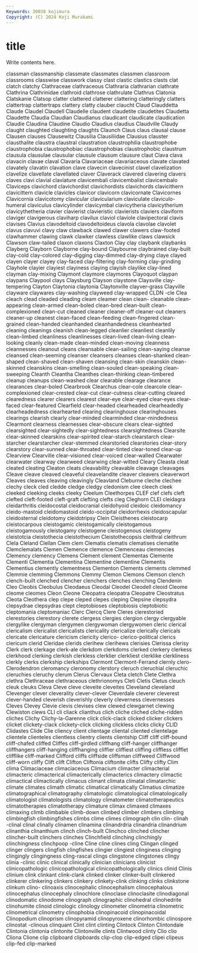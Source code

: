 ```yaml
---
Keywords: 30038 kojimura
Copyright: (C) 2024 Koji Murakami
---
```


# title

Write contents here.



classman classmanship classmate classmates classmen classroom classrooms classwise classwork
classy clast clastic clastics clasts clat clatch clatchy Clathraceae clathraceous
Clathraria clathrarian clathrate Clathrina Clathrinidae clathroid clathrose clathrulate Clathrus Clatonia
Clatskanie Clatsop clatter clattered clatterer clattering clatteringly clatters clattertrap clattertraps
clattery clatty clauber claucht Claud Clauddetta Claude Claudel Claudell Claudelle
claudent claudetite claudetites Claudetta Claudette Claudia Claudian Claudianus claudicant claudicate
claudication Claudie Claudina Claudine Claudio Claudius claudius Claudville Claudy claught
claughted claughting claughts Claunch Claus claus clausal clause Clausen clauses
Clausewitz Clausilia Clausiliidae Clausius clauster clausthalite claustra claustral claustration claustrophilia
claustrophobe claustrophobia claustrophobiac claustrophobias claustrophobic claustrum clausula clausulae clausular clausule
clausum clausure claut Clava clava clavacin clavae claval Clavaria Clavariaceae
clavariaceous clavate clavated clavately clavatin clavation clave clavecin clavecinist clavel
clavelization clavelize clavellate clavellated claver Claverack clavered clavering clavers claves
clavi clavial claviature clavicembali clavicembalist clavicembalo Claviceps clavichord clavichordist clavichordists
clavichords clavicithern clavicittern clavicle clavicles clavicor clavicorn clavicornate Clavicornes Clavicornia
clavicotomy clavicular clavicularium claviculate claviculo-humeral claviculus clavicylinder clavicymbal clavicytheria clavicytherium
clavicythetheria clavier clavierist clavieristic clavierists claviers claviform claviger clavigerous claviharp
clavilux claviol claviole clavipectoral clavis clavises Clavius clavodeltoid clavodeltoideus clavola
clavolae clavolet clavus clavuvi clavy claw clawback clawed clawer clawers
claw-footed clawhammer clawing clawk clawker clawless clawlike claws clawsick Clawson
claw-tailed claxon claxons Claxton Clay clay claybank claybanks Clayberg Clayborn
Clayborne clay-bound Claybourne claybrained clay-built clay-cold clay-colored clay-digging clay-dimmed clay-drying
claye clayed clayen clayer clayey clay-faced clay-filtering clay-forming clay-grinding Clayhole
clayier clayiest clayiness claying clayish claylike clay-lined clayman clay-mixing Claymont
claymore claymores Clayoquot claypan claypans Claypool clays Claysburg Clayson claystone
Claysville clay-tempering Clayton Claytonia claytonia Claytonville clayver-grass Clayville clayware claywares
clay-washing clayweed clay-wrapped CLDN -cle Clea cleach clead cleaded cleading
cleam cleamer clean clean- cleanable clean-appearing clean-armed clean-boled clean-bred clean-built
clean-complexioned clean-cut cleaned cleaner cleaner-off cleaner-out cleaners cleaner-up cleanest clean-faced
clean-feeding clean-fingered clean-grained clean-handed cleanhanded cleanhandedness cleanhearted cleaning cleanings cleanish
clean-legged cleanlier cleanliest cleanlily clean-limbed cleanliness cleanlinesses clean-lived clean-living clean-looking
cleanly clean-made clean-minded clean-moving cleanness cleannesses cleanout cleans cleansable clean-sailing
clean-saying cleanse cleansed clean-seeming cleanser cleansers cleanses clean-shanked clean-shaped clean-shaved
clean-shaven cleansing clean-skin cleanskin clean-skinned cleanskins clean-smelling clean-souled clean-speaking clean-sweeping
Cleanth Cleantha Cleanthes clean-thinking clean-timbered cleanup cleanups clean-washed clear clearable
clearage clearance clearances clear-boled Clearbrook Clearchus clear-cole clearcole clear-complexioned clear-crested
clear-cut clear-cutness clear-cutting cleared clearedness clearer clearers clearest clear-eye clear-eyed
clear-eyes clear-faced clear-featured Clearfield clear-headed clearheaded clearheadedly clearheadedness clearhearted clearing
clearinghouse clearinghouses clearings clearish clearly clear-minded clearminded clear-mindedness Clearmont clearness
clearnesses clear-obscure clears clear-sighted clearsighted clear-sightedly clear-sightedness clearsightedness Clearsite clear-skinned
clearskins clear-spirited clear-starch clearstarch clear-starcher clearstarcher clear-stemmed clearstoried clearstories clear-story
clearstory clear-sunned clear-throated clear-tinted clear-toned clear-up Clearview Clearville clear-visioned clear-voiced
clear-walled Clearwater clearwater clearway clearweed clearwing clear-witted Cleary Cleasta cleat
cleated cleating Cleaton cleats cleavability cleavable cleavage cleavages Cleave cleave
cleaved cleaveful cleavelandite cleaver cleavers cleaverwort Cleaves cleaves cleaving cleavingly
Cleavland Cleburne cleche clechee clechy cleck cled cledde cledge cledgy
cledonism clee cleech cleek cleeked cleeking cleeks cleeky Cleelum Cleethorpes
CLEF clef clefs cleft clefted cleft-footed cleft-graft clefting clefts cleg
Cleghorn CLEI cleidagra cleidarthritis cleidocostal cleidocranial cleidohyoid cleidoic cleidomancy cleido-mastoid
cleidomastoid cleido-occipital cleidorrhexis cleidoscapular cleidosternal cleidotomy cleidotripsy Clein Cleisthenes cleistocarp
cleistocarpous cleistogamic cleistogamically cleistogamous cleistogamously cleistogamy cleistogene cleistogenous cleistogeny cleistotcia
cleistothecia cleistothecium Cleistothecopsis cleithral cleithrum Clela Cleland Clellan Clem clem
Clematis clematis clematises clematite Clemclemalats Clemen Clemence clemence Clemenceau clemencies
Clemency clemency Clemens Clement clement Clementas Clemente Clementi Clementia Clementina
Clementine clementine Clementis Clementius clemently clementness Clementon Clements clements clemmed
Clemmie clemming Clemmons Clemmy Clemon Clemons Clemson clench clench-built clenched
clencher clenchers clenches clenching Clendenin Cleo Cleobis Cleobulus Cleodaeus Cleodal
Cleodel Cleodell cleoid Cleome cleome cleomes Cleon Cleone Cleopatra cleopatra
Cleopatre Cleostratus Cleota Cleothera clep clepe cleped clepes cleping Clepsine
clepsydra clepsydrae clepsydras clept cleptobioses cleptobiosis cleptobiotic cleptomania cleptomaniac Clerc
Clercq Clere Cleres clerestoried clerestories clerestory clerete clergess clergies clergion
clergy clergyable clergylike clergyman clergymen clergywoman clergywomen cleric clerical clericalism
clericalist clericalists clericality clericalize clerically clericals clericate clericature clericism clericity
clerico- clerico-political clerics clericum clerid Cleridae clerids clerihew clerihews clerisies
Clerissa clerisy Clerk clerk clerkage clerk-ale clerkdom clerkdoms clerked clerkery
clerkess clerkhood clerking clerkish clerkless clerklier clerkliest clerklike clerkliness clerkly
clerks clerkship clerkships Clermont Clermont-Ferrand clernly clero- Clerodendron cleromancy cleronomy
clerstory cleruch cleruchial cleruchic cleruchies cleruchy clerum Clerus Clervaux Cleta
cletch Clete Clethra clethra Clethraceae clethraceous clethrionomys Cleti Cletis Cletus
cleuch cleuk cleuks Cleva Cleve cleve cleveite cleveites Cleveland cleveland
Clevenger clever cleverality clever-clever Cleverdale cleverer cleverest clever-handed cleverish cleverishly
cleverly cleverness clevernesses Cleves Clevey Clevie clevis clevises clew clewed
clewgarnet clewing Clewiston clews CLI cli cliack clianthus clich cliche
cliched cliche-ridden cliches Clichy Clichy-la-Garenne click click-clack clicked clicker clickers
clicket clickety-clack clickety-click clicking clickless clicks clicky CLID Clidastes Clide
Clie cliency client clientage cliental cliented clientelage clientele clienteles clientless
clientry clients clientship Cliff cliff cliff-bound cliff-chafed cliffed Cliffes cliff-girdled
cliffhang cliff-hanger cliffhanger cliffhangers cliff-hanging cliffhanging cliffier cliffiest cliffing cliffless
clifflet clifflike cliff-marked Clifford cliffs cliffside cliffsman cliffweed Cliffwood cliff-worn
cliffy Clift clift Clifton Cliftonia cliftonite clifts Clifty clifty Clim
clima Climaciaceae climaciaceous Climacium climacter climacterial climacteric climacterical climacterically climacterics
climactery climactic climactical climactically climacus climant climata climatal climatarchic climate
climates climath climatic climatical climatically Climatius climatize climatographical climatography climatologic
climatological climatologically climatologist climatologists climatology climatometer climatotherapeutics climatotherapies climatotherapy climature
climax climaxed climaxes climaxing climb climbable climb-down climbed climber climbers
climbing climbingfish climbingfishes climbs clime climes climograph clin clin- clinah
-clinal clinal clinally clinamen clinamina clinandrdria clinandria clinandrium clinanthia clinanthium
clinch clinch-built Clinchco clinched clincher clincher-built clinchers clinches Clinchfield clinching
clinchingly clinchingness clinchpoop -cline Cline cline clines cling Clingan clinged
clinger clingers clingfish clingfishes clingier clingiest clinginess clinging clingingly clingingness
cling-rascal clings clingstone clingstones clingy clinia -clinic clinic clinical clinically
clinician clinicians clinicist clinicopathologic clinicopathological clinicopathologically clinics clinid Clinis clinium
clink clinkant clink-clank clinked clinker clinker-built clinkered clinkerer clinkering clinkers
clinkery clinkety-clink clinking clinks clinkstone clinkum clino- clinoaxis clinocephalic clinocephalism
clinocephalous clinocephalus clinocephaly clinochlore clinoclase clinoclasite clinodiagonal clinodomatic clinodome clinograph
clinographic clinohedral clinohedrite clinohumite clinoid clinologic clinology clinometer clinometria clinometric
clinometrical clinometry clinophobia clinopinacoid clinopinacoidal Clinopodium clinoprism clinopyramid clinopyroxene clinorhombic
clinospore clinostat -clinous clinquant Clint clint clinting Clintock Clinton Clintondale
Clintonia clintonia clintonite Clintonville clints Clintwood clinty Clio clio Cliona
Clione clip clipboard clipboards clip-clop clip-edged clipei clipeus clip-fed clip-marked

